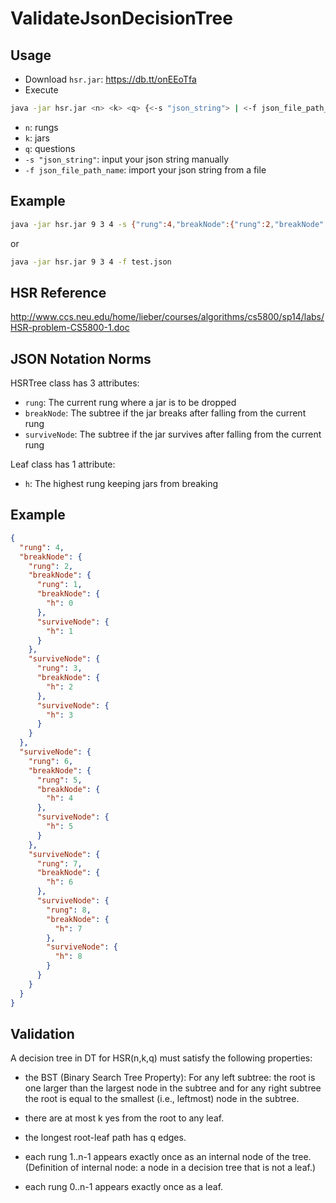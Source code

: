 ValidateJsonDecisionTree
========================

Usage
--------------------------------------
* Download `hsr.jar`: https://db.tt/onEEoTfa
* Execute 

```bash
java -jar hsr.jar <n> <k> <q> {<-s "json_string"> | <-f json_file_path_name>}
```

* `n`: rungs
* `k`: jars
* `q`: questions
* `-s "json_string"`: input your json string manually
* `-f json_file_path_name`: import your json string from a file


Example
--------------------------------------
```bash
java -jar hsr.jar 9 3 4 -s {"rung":4,"breakNode":{"rung":2,"breakNode":{"rung":1,"breakNode":{"h":0},"surviveNode":{"h":1}},"surviveNode":{"rung":3,"breakNode":{"h":2},"surviveNode":{"h":3}}},"surviveNode":{"rung":6,"breakNode":{"rung":5,"breakNode":{"h":4},"surviveNode":{"h":5}},"surviveNode":{"rung":7,"breakNode":{"h":6},"surviveNode":{"rung":8,"breakNode":{"h":7},"surviveNode":{"h":8}}}}}
```

or

```bash
java -jar hsr.jar 9 3 4 -f test.json
```

HSR Reference
--------------------------------------

http://www.ccs.neu.edu/home/lieber/courses/algorithms/cs5800/sp14/labs/HSR-problem-CS5800-1.doc


JSON Notation Norms
--------------------------------------
HSRTree class has 3 attributes:
* `rung`: The current rung where a jar is to be dropped
* `breakNode`: The subtree if the jar breaks after falling from the current rung
* `surviveNode`: The subtree if the jar survives after falling from the current rung


Leaf class has 1 attribute:
* `h`: The highest rung keeping jars from breaking

Example
--------------------------------------

```json
{
  "rung": 4,
  "breakNode": {
    "rung": 2,
    "breakNode": {
      "rung": 1,
      "breakNode": {
        "h": 0
      },
      "surviveNode": {
        "h": 1
      }
    },
    "surviveNode": {
      "rung": 3,
      "breakNode": {
        "h": 2
      },
      "surviveNode": {
        "h": 3
      }
    }
  },
  "surviveNode": {
    "rung": 6,
    "breakNode": {
      "rung": 5,
      "breakNode": {
        "h": 4
      },
      "surviveNode": {
        "h": 5
      }
    },
    "surviveNode": {
      "rung": 7,
      "breakNode": {
        "h": 6
      },
      "surviveNode": {
        "rung": 8,
        "breakNode": {
          "h": 7
        },
        "surviveNode": {
          "h": 8
        }
      }
    }
  }
}
```


Validation
--------------------------------------
A decision tree in DT for HSR(n,k,q) must satisfy the following properties:

* the BST (Binary Search Tree Property): For any left subtree: the root is one larger than 
the largest node in the subtree and for any right subtree the root is equal to the smallest 
(i.e., leftmost) node in the subtree.

* there are at most k yes from the root to any leaf.

* the longest root-leaf path has q edges.

* each rung 1..n-1 appears exactly once as an internal node of the tree. (Definition of internal node: a node in a decision tree that is not a leaf.)

* each rung 0..n-1 appears exactly once as a leaf.


